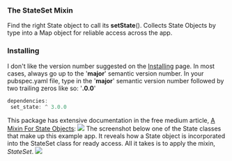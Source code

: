 ### The StateSet Mixin
Find the right State object to call its **setState**().
Collects State Objects by type into a Map object for reliable access across the app.
### Installing
I don't like the version number suggested on the [Installing](https://pub.dev/packages/state_set/install) page.
In most cases, always go up to the '**major**' semantic version number. In your pubspec.yaml file, type in the '**major**' semantic version number followed by two trailing zeros like so: '**.0.0**'
```javascript
dependencies:
 set_state: ^ 3.0.0
```
This package has extensive documentation in the free medium article, [A Mixin For State Objects](https://andrious.medium.com/a-stateset-class-part-1-2891f1a0eea1):
[![](https://cdn-images-1.medium.com/max/2000/0*3b5Fx1sGkpz7NUuK.png)](https://andrious.medium.com/a-stateset-class-part-1-2891f1a0eea1)
The screenshot below one of the State classes that make up this example app. It reveals how a State object is incorporated into the StateSet class for ready access. All it takes is to apply the mixin, *StateSet*.
![](https://cdn-images-1.medium.com/max/1000/1*HE9Uaq3aE8c6PqtkQ5-eEA.png)